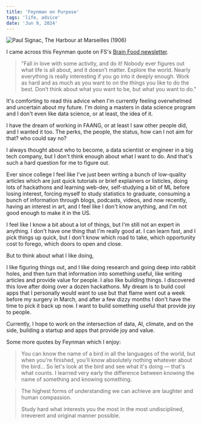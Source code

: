 ```yaml
---
title: 'Feynman on Purpose'
tags: 'life, advice'
date: 'Jun 9, 2024'
---
```


![Paul Signac, The Harbour at Marseilles (1906)](/images/harbourmarseilles.jpeg)

I came across this Feynman quote on FS's [Brain Food newsletter](https://fs.blog/newsletter/).

> "Fall in love with some activity, and do it! Nobody ever figures out what life is all about, and it doesn’t matter. Explore the world. Nearly everything is really interesting if you go into it deeply enough. Work as hard and as much as you want to on the things you like to do the best. Don’t think about what you want to be, but what you want to do."

It's comforting to read this advice when I'm currently feeling overwhelmed and uncertain about my future. I'm doing a masters in data science program and I don't even like data science, or at least, the idea of it.

I have the dream of working in FAANG, or at least I saw other people did, and I wanted it too. The perks, the people, the status, how can I not aim for that? who could say no?

I always thought about who to become, a data scientist or engineer in a big tech company, but I don't think enough about what I want to do. And that's such a hard question for me to figure out.

Ever since college I feel like I've just been writing a bunch of low-quality articles which are just quick tutorials or brief explainers or listicles, doing lots of hackathons and learning web-dev, self-studying a bit of ML before losing interest, forcing myself to study statistics to graduate, consuming a bunch of information through blogs, podcasts, videos, and now recently, having an interest in art, and I feel like I don't know anything, and I'm not good enough to make it in the US.

I feel like I know a bit about a lot of things, but I'm still not an expert in anything. I don't have one thing that I'm really good at. I can learn fast, and I pick things up quick, but I don't know which road to take, which opportunity cost to forego, which doors to open and close.

But to think about what I like doing,

I like figuring things out, and I like doing research and going deep into rabbit holes, and then turn that information into something useful, like writing articles and provide value for people. I also like building things. I discovered this love after doing over a dozen hackathons. My dream is to build cool apps that I personally would want to use but that flame went out a week before my surgery in March, and after a few dizzy months I don't have the time to pick it back up now. I want to build something useful that provide joy to people.

Currently, I hope to work on the intersection of data, AI, climate, and on the side, building a startup and apps that provide joy and value.

Some more quotes by Feynman which I enjoy:

> You can know the name of a bird in all the languages of the world, but when you're finished, you'll know absolutely nothing whatever about the bird... So let's look at the bird and see what it's doing — that's what counts. I learned very early the difference between knowing the name of something and knowing something.

> The highest forms of understanding we can achieve are laughter and human compassion.
>
> Study hard what interests you the most in the most undisciplined, irreverent and original manner possible.
